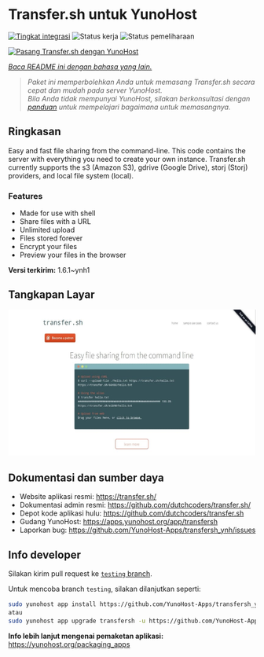 <!--
N.B.: README ini dibuat secara otomatis oleh <https://github.com/YunoHost/apps/tree/master/tools/readme_generator>
Ini TIDAK boleh diedit dengan tangan.
-->

# Transfer.sh untuk YunoHost

[![Tingkat integrasi](https://dash.yunohost.org/integration/transfersh.svg)](https://ci-apps.yunohost.org/ci/apps/transfersh/) ![Status kerja](https://ci-apps.yunohost.org/ci/badges/transfersh.status.svg) ![Status pemeliharaan](https://ci-apps.yunohost.org/ci/badges/transfersh.maintain.svg)

[![Pasang Transfer.sh dengan YunoHost](https://install-app.yunohost.org/install-with-yunohost.svg)](https://install-app.yunohost.org/?app=transfersh)

*[Baca README ini dengan bahasa yang lain.](./ALL_README.md)*

> *Paket ini memperbolehkan Anda untuk memasang Transfer.sh secara cepat dan mudah pada server YunoHost.*  
> *Bila Anda tidak mempunyai YunoHost, silakan berkonsultasi dengan [panduan](https://yunohost.org/install) untuk mempelajari bagaimana untuk memasangnya.*

## Ringkasan

Easy and fast file sharing from the command-line. This code contains the server with everything you need to create your own instance.
Transfer.sh currently supports the s3 (Amazon S3), gdrive (Google Drive), storj (Storj) providers, and local file system (local).

### Features

- Made for use with shell
- Share files with a URL
- Unlimited upload
- Files stored forever
- Encrypt your files
- Preview your files in the browser


**Versi terkirim:** 1.6.1~ynh1

## Tangkapan Layar

![Tangkapan Layar pada Transfer.sh](./doc/screenshots/transfer.sh-about.jpg)

## Dokumentasi dan sumber daya

- Website aplikasi resmi: <https://transfer.sh/>
- Dokumentasi admin resmi: <https://github.com/dutchcoders/transfer.sh/>
- Depot kode aplikasi hulu: <https://github.com/dutchcoders/transfer.sh>
- Gudang YunoHost: <https://apps.yunohost.org/app/transfersh>
- Laporkan bug: <https://github.com/YunoHost-Apps/transfersh_ynh/issues>

## Info developer

Silakan kirim pull request ke [`testing` branch](https://github.com/YunoHost-Apps/transfersh_ynh/tree/testing).

Untuk mencoba branch `testing`, silakan dilanjutkan seperti:

```bash
sudo yunohost app install https://github.com/YunoHost-Apps/transfersh_ynh/tree/testing --debug
atau
sudo yunohost app upgrade transfersh -u https://github.com/YunoHost-Apps/transfersh_ynh/tree/testing --debug
```

**Info lebih lanjut mengenai pemaketan aplikasi:** <https://yunohost.org/packaging_apps>
